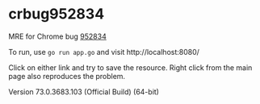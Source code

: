 # crbug952834
MRE for Chrome bug [952834](https://bugs.chromium.org/p/chromium/issues/detail?id=952834)

To run, use `go run app.go` and visit http://localhost:8080/

Click on either link and try to save the resource. Right click from the main page also reproduces the problem.

Version 73.0.3683.103 (Official Build) (64-bit)

